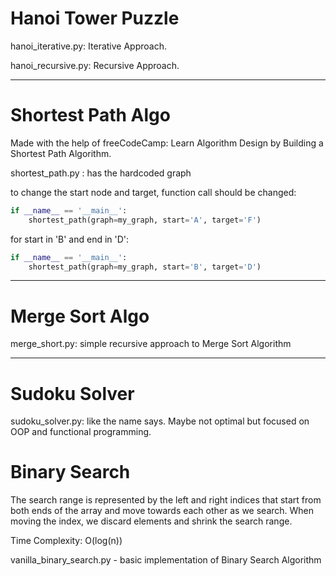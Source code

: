 # Hanoi Tower Puzzle

hanoi_iterative.py: Iterative Approach.

hanoi_recursive.py: Recursive Approach.

------------
# Shortest Path Algo

Made with the help of freeCodeCamp: Learn Algorithm Design by Building a Shortest Path Algorithm.

shortest_path.py : has the hardcoded graph

to change the start node and target, function call should be changed:

``` python
if __name__ == '__main__':
    shortest_path(graph=my_graph, start='A', target='F')
```

for start in 'B' and end in 'D':

``` python
if __name__ == '__main__':
    shortest_path(graph=my_graph, start='B', target='D')
```

------------

# Merge Sort Algo

merge_short.py: simple recursive approach to Merge Sort Algorithm


---

# Sudoku Solver

sudoku_solver.py: like the name says. Maybe not optimal but focused on OOP and functional programming.

# Binary Search

The search range is represented by the left and right indices that start from both ends of the array and move towards each other as we search. When moving the index, we discard elements and shrink the search range.

Time Complexity: O(log(n))

vanilla_binary_search.py - basic implementation of Binary Search Algorithm
